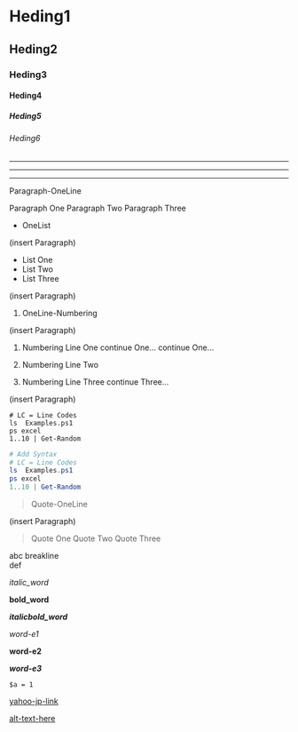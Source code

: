 ﻿Heding1
=======

Heding2
-------

### Heding3 ###

#### Heding4 ####

##### Heding5 #####

###### Heding6 ######

---

-----------

---------------------

  [1]: http://google.jp  "google-jp"

  [2]: http://yahoo.jp  "yahoo-jp"

Paragraph-OneLine

Paragraph One
Paragraph Two
Paragraph Three

* OneList

(insert Paragraph)

* List One
* List Two
* List Three

(insert Paragraph)

1. OneLine-Numbering

(insert Paragraph)

1. Numbering Line One
   continue One...
   continue One...

2. Numbering Line Two

2. Numbering Line Three
   continue Three...

(insert Paragraph)


```
# LC = Line Codes
ls  Examples.ps1
ps excel
1..10 | Get-Random
```


```PowerShell
# Add Syntax
# LC = Line Codes
ls  Examples.ps1
ps excel
1..10 | Get-Random
```

> Quote-OneLine

(insert Paragraph)

> Quote One
> Quote Two
> Quote Three

abc
breakline  
def

*italic_word*

**bold_word**

***italicbold_word***

*word-e1*

**word-e2**

***word-e3***

`$a = 1`

[yahoo-jp-link](http://yahoo.jp)

[alt-text-here](https://github.com/rancomma/MarkDownPS/github.png)

